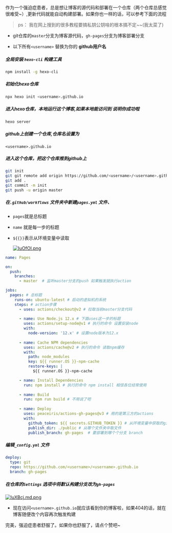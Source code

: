 作为一个强迫症患者，总是想让博客的源代码和部署在一个仓库（两个仓库总感觉很难受~）,更新代码就能自动构建部署。如果你也一样的话，可以参考下面的流程

> ps： 我在网上搜到的很多教程要搞私钥公钥啥的根本搞不定~~(我太菜了)

 + git仓库的`master`分支为博客源代码，`gh-pages`分支为博客部署分支

 + 以下所有`<username>` 替换为你的 **github用户名**

<!-- more -->
##### 全局安装 `hexo-cli` 构建工具

```bash
npm install -g hexo-cli
```

##### 初始化hexo仓库

```bash
npx hexo init <username>.github.io
```

##### 进入hexo仓库，本地运行这个博客,如果本地能访问到 说明你成功啦

```bash
hexo server
```

##### github上创建一个仓库,仓库名设置为

```
<username>.github.io
```

##### 进入这个仓库，把这个仓库推到github上

```bash
git init
git git remote add origin https://github.com/<username>/<username>.github.io
git add .
git commit -m init
git push -u origin master
```

##### 在`.github/workflows` 文件夹中新建`pages.yml` 文件、

+ `pages`就是总标题

+ `name` 就是每一步的标题

+ `${{}}`表示从环境变量中读取

  [![IuOfOI.png](https://z3.ax1x.com/2021/11/05/IuOfOI.png)](https://imgtu.com/i/IuOfOI)

```yaml
name: Pages

on:
  push:
    branches:
      - master  # 监听master分支的push 如果触发就执行action

jobs:
  pages: # 总标题
    runs-on: ubuntu-latest # 启动的虚拟机的系统
    steps: # action步骤
      - uses: actions/checkout@v2 # 拉取当前master分支代码
      
      - name: Use Node.js 12.x # 下面uses这一步的标题
        uses: actions/setup-node@v1 # 执行的命令 设置安装node
        with:
          node-version: '12.x' # 设置node版本为12.x
          
      - name: Cache NPM dependencies
        uses: actions/cache@v2 # 执行的命令 读取npm缓存
        with:
          path: node_modules
          key: ${{ runner.OS }}-npm-cache
          restore-keys: |
            ${{ runner.OS }}-npm-cache

      - name: Install Dependencies
        run: npm install # 执行的命令 npm install 相信各位经常使用
        
      - name: Build
        run: npm run build # 不用说了吧
        
      - name: Deploy
        uses: peaceiris/actions-gh-pages@v3 # 用的是第三方的actions
        with:
          github_token: ${{ secrets.GITHUB_TOKEN }} # 从环境变量中获取的githubtoken
          publish_dir: ./public # 从哪个文件夹中取文件
          publish_branch: gh-pages  # 要部署到哪个个分支 branch
```

##### 编辑`_config.yml`  文件

```yaml
deploy:
  type: git
  repo: https://github.com/<username>/<username>.github.io
  branch: gh-pages
```

##### 在仓库的`Settings` 选项中将默认构建分支改为`gh-pages`

[![IuXBcj.md.png](https://z3.ax1x.com/2021/11/05/IuXBcj.md.png)](https://imgtu.com/i/IuXBcj)

+ 现在访问`<username>.github.io`就应该看到你的博客啦，如果404的话，就在博客随便改个内容再次触发构建



完美，强迫症患者舒服了。如果你也舒服了，请点个赞吧~
